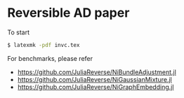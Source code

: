 #  Reversible AD paper

To start
```bash
$ latexmk -pdf invc.tex
```

For benchmarks, please refer

* https://github.com/JuliaReverse/NiBundleAdjustment.jl
* https://github.com/JuliaReverse/NiGaussianMixture.jl
* https://github.com/JuliaReverse/NiGraphEmbedding.jl
